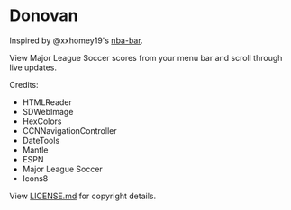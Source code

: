 # Donovan

Inspired by @xxhomey19's [nba-bar](https://github.com/xxhomey19/nba-bar).

View Major League Soccer scores from your menu bar and scroll through live updates.

Credits:

* HTMLReader
* SDWebImage
* HexColors
* CCNNavigationController
* DateTools
* Mantle
* ESPN
* Major League Soccer
* Icons8

View [LICENSE.md](https://github.com/akeaswaran/mls-bar/blob/master/LICENSE.md) for copyright details.

